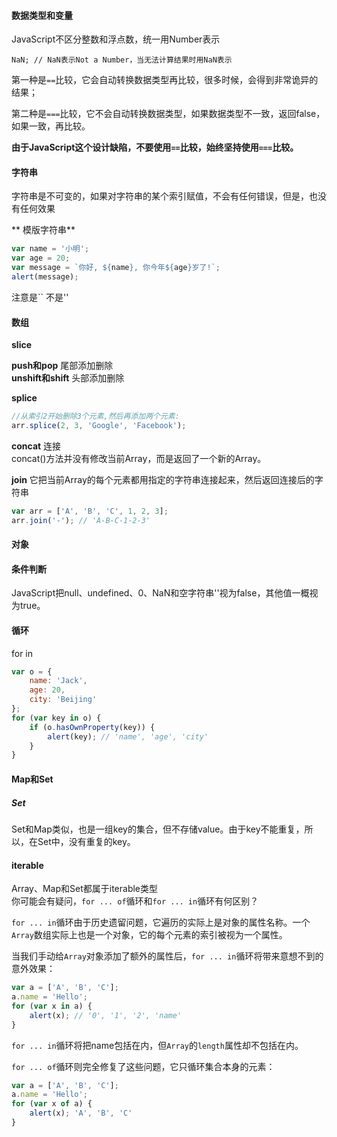 
#### 数据类型和变量

JavaScript不区分整数和浮点数，统一用Number表示  

`NaN; // NaN表示Not a Number，当无法计算结果时用NaN表示 ` 


第一种是`==`比较，它会自动转换数据类型再比较，很多时候，会得到非常诡异的结果；  

第二种是`===`比较，它不会自动转换数据类型，如果数据类型不一致，返回false，如果一致，再比较。  

**由于JavaScript这个设计缺陷，不要使用`==`比较，始终坚持使用`===`比较。** 

#### 字符串

字符串是不可变的，如果对字符串的某个索引赋值，不会有任何错误，但是，也没有任何效果

** 模版字符串** 
```javascript
var name = '小明';
var age = 20;
var message = `你好, ${name}, 你今年${age}岁了!`;
alert(message);
```
注意是`` 不是''

#### 数组  

**slice**

**push和pop** 尾部添加删除   
**unshift和shift** 头部添加删除  

**splice**
```javascript
//从索引2开始删除3个元素,然后再添加两个元素:
arr.splice(2, 3, 'Google', 'Facebook'); 
```
  
**concat**
连接  
concat()方法并没有修改当前Array，而是返回了一个新的Array。

**join**
它把当前Array的每个元素都用指定的字符串连接起来，然后返回连接后的字符串  
```javascript
var arr = ['A', 'B', 'C', 1, 2, 3];
arr.join('-'); // 'A-B-C-1-2-3'
```

#### 对象


#### 条件判断
JavaScript把null、undefined、0、NaN和空字符串''视为false，其他值一概视为true。 

#### 循环
for in  
```javascript
var o = {
    name: 'Jack',
    age: 20,
    city: 'Beijing'
};
for (var key in o) {
    if (o.hasOwnProperty(key)) {
        alert(key); // 'name', 'age', 'city'
    }
}
```

#### Map和Set
##### Set 
Set和Map类似，也是一组key的集合，但不存储value。由于key不能重复，所以，在Set中，没有重复的key。

#### iterable
Array、Map和Set都属于iterable类型  
你可能会有疑问，`for ... of`循环和`for ... in`循环有何区别？

`for ... in`循环由于历史遗留问题，它遍历的实际上是对象的属性名称。一个`Array`数组实际上也是一个对象，它的每个元素的索引被视为一个属性。

当我们手动给`Array`对象添加了额外的属性后，`for ... in`循环将带来意想不到的意外效果：

```javascript
var a = ['A', 'B', 'C'];
a.name = 'Hello';
for (var x in a) {
    alert(x); // '0', '1', '2', 'name'
}
```

`for ... in`循环将把name包括在内，但`Array`的`length`属性却不包括在内。  

`for ... of`循环则完全修复了这些问题，它只循环集合本身的元素：  
```javascript
var a = ['A', 'B', 'C'];
a.name = 'Hello';
for (var x of a) {
    alert(x); 'A', 'B', 'C'
}
```





